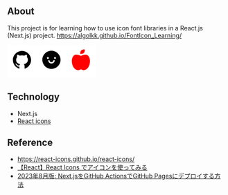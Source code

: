 ## About

This project is for learning how to use icon font libraries in a React.js (Next.js) project.
https://algolkk.github.io/FontIcon_Learning/

![Image description](./assets/image.png)

## Technology

-   Next.js
-   [React icons](https://github.com/react-icons/react-icons)

## Reference

-   https://react-icons.github.io/react-icons/
-   [【React】React Icons でアイコンを使ってみる](https://qiita.com/pikimaru/items/bffc051a248f8e2ab2b2)
-   [2023年8月版: Next.jsをGitHub ActionsでGitHub Pagesにデプロイする方法](https://zenn.dev/pino0701/articles/nextjs_github_pages)
